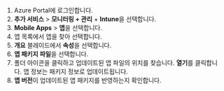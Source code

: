
1. Azure Portal에 로그인합니다.  
2. **추가 서비스** > **모니터링 + 관리** + **Intune**을 선택합니다.  
3. **Mobile Apps** > **앱**을 선택합니다.
4. 앱 목록에서 앱을 찾아 선택합니다.  
5. **개요** 블레이드에서 **속성**을 선택합니다.  
5. **앱 패키지 파일**을 선택합니다.  
6. 폴더 아이콘을 클릭하고 업데이트된 앱 파일의 위치를 찾습니다. **열기**를 클릭합니다. 앱 정보는 패키지 정보로 업데이트됩니다.  
8. **앱 버전**이 업데이트된 앱 패키지를 반영하는지 확인합니다.  
